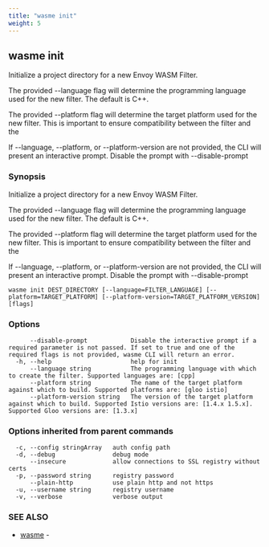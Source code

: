 ```yaml
---
title: "wasme init"
weight: 5
---
```

## wasme init

Initialize a project directory for a new Envoy WASM Filter.

The provided --language flag will determine the programming language used for the new filter. The default is 
C++.

The provided --platform flag will determine the target platform used for the new filter. This is important to 
ensure compatibility between the filter and the 

If --language, --platform, or --platform-version are not provided, the CLI will present an interactive prompt. Disable the prompt with --disable-prompt



### Synopsis

Initialize a project directory for a new Envoy WASM Filter.

The provided --language flag will determine the programming language used for the new filter. The default is 
C++.

The provided --platform flag will determine the target platform used for the new filter. This is important to 
ensure compatibility between the filter and the 

If --language, --platform, or --platform-version are not provided, the CLI will present an interactive prompt. Disable the prompt with --disable-prompt



```
wasme init DEST_DIRECTORY [--language=FILTER_LANGUAGE] [--platform=TARGET_PLATFORM] [--platform-version=TARGET_PLATFORM_VERSION] [flags]
```

### Options

```
      --disable-prompt            Disable the interactive prompt if a required parameter is not passed. If set to true and one of the required flags is not provided, wasme CLI will return an error.
  -h, --help                      help for init
      --language string           The programming language with which to create the filter. Supported languages are: [cpp]
      --platform string           The name of the target platform against which to build. Supported platforms are: [gloo istio]
      --platform-version string   The version of the target platform against which to build. Supported Istio versions are: [1.4.x 1.5.x]. Supported Gloo versions are: [1.3.x]
```

### Options inherited from parent commands

```
  -c, --config stringArray   auth config path
  -d, --debug                debug mode
      --insecure             allow connections to SSL registry without certs
  -p, --password string      registry password
      --plain-http           use plain http and not https
  -u, --username string      registry username
  -v, --verbose              verbose output
```

### SEE ALSO

* [wasme](../wasme)	 - 

